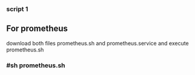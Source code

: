 ### script 1

## For prometheus 
download both files prometheus.sh and prometheus.service and execute prometheus.sh
### #sh prometheus.sh
